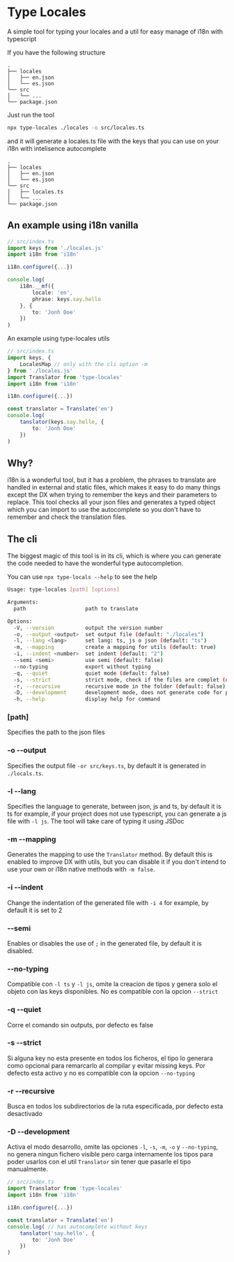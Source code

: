 # Type Locales

A simple tool for typing your locales and a util for easy manage of i18n with typescript

If you have the following structure
```
.
├── locales
│   ├── en.json
│   └── es.json
└── src
│   └── ...
└── package.json
```
Just run the tool 
```sh
npx type-locales ./locales -o src/locales.ts
```

and it will generate a locales.ts file with the keys that you can use on your i18n with intelisence autocomplete
```
.
├── locales
│   ├── en.json
│   └── es.json
└── src
│   ├── locales.ts
│   └── ...
└── package.json
```

## An example using i18n vanilla
```ts
// src/index.ts
import keys from './locales.js'
import i18n from 'i18n'

i18n.configure({...})

console.log(
    i18n.__mf({ 
        locale: 'en',
        phrase: keys.say.hello
    }, {
        to: 'Jonh Doe'
    })
)
```

An example using type-locales utils

```ts
// src/index.ts
import keys, { 
    LocalesMap // only with the cli option -m
} from './locales.js'
import Translator from 'type-locales'
import i18n from 'i18n'

i18n.configure({...})

const translator = Translate('en')
console.log(
    tanslator(keys.say.hello, { 
        to: 'Jonh Doe' 
    })
)
```

## Why?
i18n is a wonderful tool, but it has a problem, the phrases to translate are handled in external and static files, which makes it easy to do many things except the DX when trying to remember the keys and their parameters to replace. This tool checks all your json files and generates a typed object which you can import to use the autocomplete so you don't have to remember and check the translation files.

## The cli
The biggest magic of this tool is in its cli, which is where you can generate the code needed to have the wonderful type autocompletion.

You can use `npx type-locals --help` to see the help
```sh
Usage: type-locales [path] [options]

Arguments:
  path                   path to translate

Options:
  -V, --version          output the version number
  -o, --output <output>  set output file (default: "./locales")
  -l, --lang <lang>      set lang: ts, js o json (default: "ts")
  -m, --mapping          create a mapping for utils (default: true)
  -i, --indent <number>  set indent (default: "2")
  --semi <semi>          use semi (default: false)
  --no-typing            export without typing
  -q, --quiet            quiet mode (default: false)
  -s, --strict           strict mode, check if the files are complet (default: true)
  -r, --recursive        recursive mode in the folder (default: false)
  -D, --development      development mode, does not generate code for production (default: false)
  -h, --help             display help for command
```

### \[path\]
Specifies the path to the json files

### -o --output
Specifies the output file `-or src/keys.ts`, by default it is generated in `./locals.ts`.

### -l --lang
Specifies the language to generate, between json, js and ts, by default it is ts
for example, if your project does not use typescript, you can generate a js file with `-l js`. The tool will take care of typing it using JSDoc

### -m --mapping
Generates the mapping to use the `Translator` method. By default this is enabled to improve DX with utils, but you can disable it if you don't intend to use your own or i18n native methods with `-m false`.

### -i --indent
Change the indentation of the generated file with `-i 4` for example, by default it is set to 2

### --semi
Enables or disables the use of `;` in the generated file, by default it is disabled.

### --no-typing
Compatible con `-l ts` y `-l js`, omite la creacion de tipos y genera solo el objeto con las keys disponibles. No es compatible con la opcion `--strict`

### -q --quiet
Corre el comando sin outputs, por defecto es false

### -s --strict
Si alguna key no esta presente en todos los ficheros, el tipo lo generara como opcional para remarcarlo al compilar y evitar missing keys. Por defecto esta activo y no es compatible con la opcion `--no-typing`

### -r --recursive
Busca en todos los subdirectorios de la ruta especificada, por defecto esta desactivado

### -D --development
Activa el modo desarrollo, omite las opciones `-l`, `-s`, `-m`, `-o` y `--no-typing`, no genera ningun fichero visible pero carga internamente los tipos para poder usarlos con el util `Translator` sin tener que pasarle el tipo manualmente.

```ts
// src/index.ts
import Translator from 'type-locales'
import i18n from 'i18n'

i18n.configure({...})

const translator = Translate('en')
console.log( // has autocomplete without keys
    tanslator('say.hello', { 
        to: 'Jonh Doe' 
    })
)
```